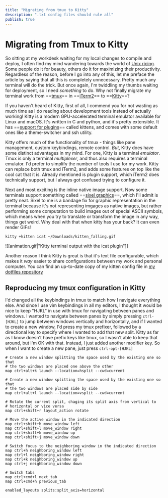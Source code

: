 ```yaml
---
title: "Migrating from tmux to Kitty"
description: ".txt config files should rule all"
publish: true
---
```


# Migrating from Tmux to Kitty
So sitting at my workdesk waiting for my local changes to compile and deploy, I often find my mind wandering towards the world of [Unix ricing](https://www.reddit.com/r/unixporn/). Some people do it for beauty, others do it for maximizing their productivity. Regardless of the reason, before I go into any of this, let me preface the article by saying that all this is completely unnecessary. Pretty much any terminal will do the trick. But once again, I'm twiddling my thumbs waiting for deployment, so I need _something_ to do. Why not finally migrate my terminal work from ==[tmux](#TODO)== in ==[iTerm2](#TODO)== to ==[Kitty](#TODO)==?

If you haven't heard of Kitty, first of all, I commend you for not wasting as much time as I do reading about development tools instead of actually working! Kitty is a modern GPU-accelerated terminal emulator available for Linux and macOS. It's written in C and python, and it's pretty extensible. It has ==[support for plugins](#TODO)== called kittens, and comes with some default ones like a theme-switcher and ssh utility.

Kitty offers much of the functionality of tmux - things like pane management, custom keybindings, remote control. _But_, Kitty does have some distinct advantages in my mind. For one, Kitty is a terminal _emulator_. Tmux is only a terminal _multiplexer_, and thus also requires a terminal emulator. I'd prefer to simplify the number of tools I use for my work. Kitty can replace both tmux and iTerm2, and adds some features on top like the cool cat that it is. Already mentioned is plugin support, which iTerm2 does technically support, but I always got confused trying to configure it.

Next and most exciting is the inline native image support. Now some terminals support something called ==[sixel graphics](#TODO)==, which I'll admit is pretty neat. Sixel to me is a bandage fix for graphic representation in the terminal because it's not representing imgages as native images, but rather performing some computation to build images out of special ASCII symbols, which means when you try to translate or transform the image in any way, things get weird. Why deal with that when kitty has your back? It can even render GIFs!
```
kitty +kitten icat ~/Downloads/kitten_falling.gif
```
![[animation.gif|"Kitty terminal output with the icat plugin"]]

Another reason I think Kitty is great is that it's text file configurable, which makes it _way_ easier to share configurations between my work and personal computer. You can find an up-to-date copy of my kitten config file in [my dotfiles repository](https://github.com/momja/dotfiles/blob/master/kitty/kitty.conf)

## Reproducing my tmux configuration in Kitty
I'd changed all the keybindings in tmux to match how I navigate everything else. And since I use vim keybindings in all my editors, I thought it would be nice to keep "HJKL" in use with tmux for navigating between panes and windows. I wanted to navigate between panes by simply pressing `ctrl-[HJKL]` to jump between windows vertically and horizontally, and if I wanted to create a new window, I'd press my tmux prefixer, followed by a directional key to specify where I wanted to add that new split. Kitty as far as I know doesn't have prefix keys like tmux, so I wasn't able to keep that around, but I'm OK with that. Instead, I just added another modifier key. So when I want to create a new pane, just press `ctrl-opt-[HJKL]`
<br>

```
# Create a new window splitting the space used by the existing one so that
# the two windows are placed one above the other
map ctrl+alt+k launch --location=hsplit --cwd=current

# Create a new window splitting the space used by the existing one so that
# the two windows are placed side by side
map ctrl+alt+l launch --location=vsplit --cwd=current

# Rotate the current split, chaging its split axis from vertical to
# horizontal or vice versa
map ctrl+shift+r layout_action rotate

# Move the active window in the indicated direction
map ctrl+shift+h move_window left
map ctrl+shift+l move_window right
map ctrl+shift+k move_window up
map ctrl+shift+j move_window down

# Switch focus to the neighboring window in the indicated direction
map ctrl+h neighboring_window left
map ctrl+l neighboring_window right
map ctrl+k neighboring_window up
map ctrl+j neighboring_window down

# Switch tabs
map ctrl+cmd+l next_tab
map ctrl+cmd+h previous_tab

enabled_layouts splits:split_axis=horizontal
```